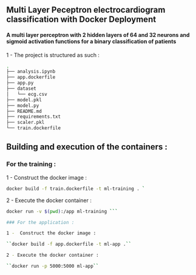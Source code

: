 ## Multi Layer Peceptron electrocardiogram classification with Docker Deployment
#### A multi layer perceptron with 2 hidden layers of 64 and 32 neurons and sigmoid activation functions for a binary classification of patients 

1 - The project is structured as such : 
```bash
.
├── analysis.ipynb
├── app.dockerfile
├── app.py
├── dataset
│   └── ecg.csv
├── model.pkl
├── model.py
├── README.md
├── requirements.txt
├── scaler.pkl
└── train.dockerfile
```
## Building and execution of the containers :

### For the training : 

1 - Construct the docker image :
 
```bash 
docker build -f train.dockerfile -t ml-training . `
```
2 - Execute the docker container :

```bash 
docker run -v $(pwd):/app ml-training ```

### For the application : 

1 -  Construct the docker image :

``docker build -f app.dockerfile -t ml-app .``

2 - Execute the docker container : 

``docker run -p 5000:5000 ml-app``
